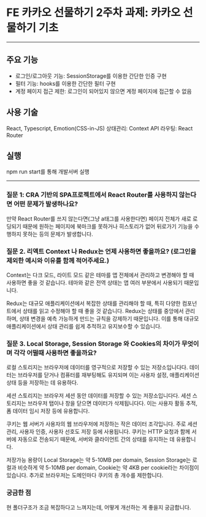 # FE 카카오 선물하기 2주차 과제: 카카오 선물하기 기초
---
## 주요 기능
+ 로그인/로그아웃 기능: SessionStorage를 이용한 간단한 인증 구현
+ 필터 기능: hooks를 이용한 간단한 필터 구현
+ 계정 페이지 접근 제한: 로그인이 되어있지 않으면 계정 페이지에 접근할 수 없음

## 사용 기술
React, Typescript, Emotion(CSS-in-JS)
상태관리: Context API
라우팅: React Router

## 실행
npm run start를 통해 개발서버 실행

---

### 질문 1: CRA 기반의 SPA프로젝트에서 React Router를 사용하지 않는다면 어떤 문제가 발생하나요?
만약 React Router를 쓰지 않는다면(그냥 a태그를 사용한다면) 페이지 전체가 새로 로딩되기 때문에 원하는 페이지에 북마크를 못하거나 히스토리가 없어 뒤로가기 기능을 수행하지 못하는 등의 문제가 발생합니다.

### 질문 2. 리액트 Context 나 Redux는 언제 사용하면 좋을까요? (로그인을 제외한 예시와 이유를 함께 적어주세요.)
Context는 다크 모드, 라이트 모드 같은 테마를 앱 전체에서 관리하고 변경해야 할 때 사용하면 좋을 것 같습니다. 테마와 같은 전역 상태는 앱 여러 부분에서 사용되기 때문입니다. 

Redux는 대규모 애플리케이션에서 복잡한 상태를 관리해야 할 때, 특히 다양한 컴포넌트에서 상태를 읽고 수정해야 할 때 좋을 것 같습니다. Redux는 상태를 중앙에서 관리하며, 상태 변경을 예측 가능하게 만드는 규칙을 강제하기 때문입니다. 이를 통해 대규모 애플리케이션에서 상태 관리를 쉽게 추적하고 유지보수할 수 있습니다.

### 질문 3. Local Storage, Session Storage 와 Cookies의 차이가 무엇이며 각각 어떨때 사용하면 좋을까요?
로컬 스토리지는 브라우저에 데이터를 영구적으로 저장할 수 있는 저장소입니다다. 데이터는 브라우저를 닫거나 컴퓨터를 재부팅해도 유지되며 이는 사용자 설정, 애플리케이션 상태 등을 저장하는 데 유용하다.

세션 스토리지는 브라우저 세션 동안 데이터를 저장할 수 있는 저장소입니다다. 세션 스토리지는 브라우저 탭이나 창을 닫으면 데이터가 삭제됩니다다. 이는 사용자 활동 추적, 폼 데이터 임시 저장 등에 유용합니다.

쿠키는 웹 서버가 사용자의 웹 브라우저에 저장하는 작은 데이터 조각입니다. 주로 세션 관리, 사용자 인증, 사용자 선호도 저장 등에 사용됩니다. 쿠키는 HTTP 요청과 함께 서버에 자동으로 전송되기 때문에, 서버와 클라이언트 간의 상태를 유지하는 데 유용합니다.

저장가능 용량이 Local Storage는 약 5-10MB per domain,
Session Storage는 로컬과 비슷하게 약 5-10MB per domain,
Cookie는 약 4KB per cookie라는 차이점이 있습니다.
추가로 브라우저는 도메인마다 쿠키의 총 개수를 제한합니다.

### 궁금한 점
현 폴더구조가 조금 복잡하다고 느껴지는데, 어떻게 개선하는 게 좋을지 궁금합니다.